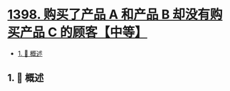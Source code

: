 # [1398. 购买了产品 A 和产品 B 却没有购买产品 C 的顾客【中等】](https://github.com/tnotesjs/TNotes.leetcode/tree/main/notes/1398.%20%E8%B4%AD%E4%B9%B0%E4%BA%86%E4%BA%A7%E5%93%81%20A%20%E5%92%8C%E4%BA%A7%E5%93%81%20B%20%E5%8D%B4%E6%B2%A1%E6%9C%89%E8%B4%AD%E4%B9%B0%E4%BA%A7%E5%93%81%20C%20%E7%9A%84%E9%A1%BE%E5%AE%A2%E3%80%90%E4%B8%AD%E7%AD%89%E3%80%91)

<!-- region:toc -->

- [1. 📝 概述](#1--概述)

<!-- endregion:toc -->

## 1. 📝 概述

